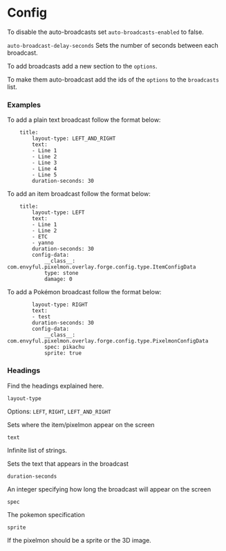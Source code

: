 # Config

To disable the auto-broadcasts set `auto-broadcasts-enabled` to false.

`auto-broadcast-delay-seconds` Sets the number of seconds between each broadcast.

To add broadcasts add a new section to the `options`.

To make them auto-broadcast add the ids of the `options` to the `broadcasts` list.

### Examples

To add a plain text broadcast follow the format below:

```
    title:
        layout-type: LEFT_AND_RIGHT
        text:
        - Line 1
        - Line 2
        - Line 3
        - Line 4
        - Line 5
        duration-seconds: 30
```

To add an item broadcast follow the format below:

```
    title:
        layout-type: LEFT
        text:
        - Line 1
        - Line 2
        - ETC
        - yanno
        duration-seconds: 30
        config-data:
            __class__: com.envyful.pixelmon.overlay.forge.config.type.ItemConfigData
            type: stone
            damage: 0
```

To add a Pokémon broadcast follow the format below:

```
        layout-type: RIGHT
        text:
        - test
        duration-seconds: 30
        config-data:
            __class__: com.envyful.pixelmon.overlay.forge.config.type.PixelmonConfigData
            spec: pikachu
            sprite: true
```

### Headings

Find the headings explained here.

`layout-type`

Options: `LEFT`, `RIGHT`, `LEFT_AND_RIGHT`

Sets where the item/pixelmon appear on the screen

`text`

Infinite list of strings.

Sets the text that appears in the broadcast

`duration-seconds`

An integer specifying how long the broadcast will appear on the screen

`spec`

The pokemon specification

`sprite`

If the pixelmon should be a sprite or the 3D image.
